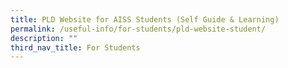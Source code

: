 ```yaml
---
title: PLD Website for AISS Students (Self Guide & Learning)
permalink: /useful-info/for-students/pld-website-student/
description: ""
third_nav_title: For Students
---
```


